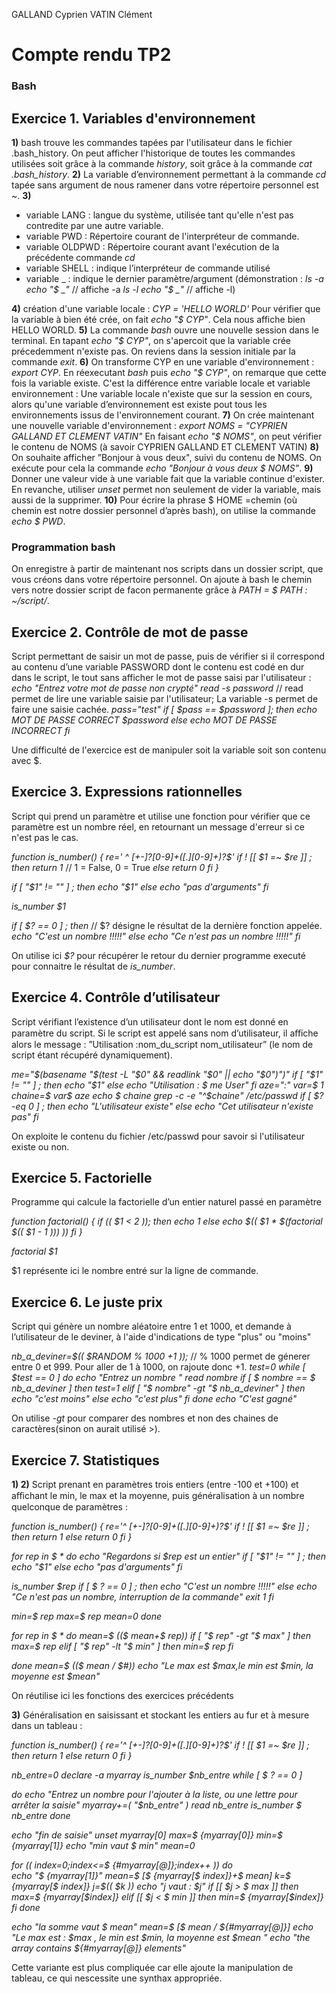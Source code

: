 
GALLAND Cyprien
VATIN Clément

# Compte rendu TP2
### Bash

## Exercice 1. Variables d'environnement
**1)** bash trouve les commandes tapées par l'utilisateur dans le fichier .bash_history. On peut afficher l'historique de toutes les commandes utilisées soit grâce à la commande *history*, soit grâce à la commande *cat .bash_history*.
**2)** La variable d’environnement permettant à la commande *cd* tapée sans argument de nous ramener dans votre répertoire personnel est ~.
**3)**
- variable LANG : langue du système, utilisée tant qu'elle n'est pas contredite par une autre variable.
- variable PWD : Répertoire courant de l'interpréteur de commande.
- variable OLDPWD : Répertoire courant avant l'exécution de la précédente commande *cd*
- variable SHELL : indique l’interpréteur de commande utilisé
- variable _ : indique le dernier paramètre/argument (démonstration :
*ls -a*
*echo "$  _"* // affiche -a
*ls -l*
*echo "$ _"* // affiche -l)

**4)** création d'une variable locale : *CYP = 'HELLO WORLD'*
Pour vérifier que la variable à bien été crée, on fait *echo "$ CYP"*. Cela nous affiche bien HELLO WORLD.
**5)** La commande *bash* ouvre une nouvelle session dans le terminal. En tapant *echo "$ CYP"*, on s'apercoit que la variable crée précedemment n'existe pas. On reviens dans la session initiale par la commande *exit*.
**6)** On transforme CYP en une variable d'environnement : *export CYP*. En réexecutant *bash* puis *echo "$ CYP"*, on remarque que cette fois la variable existe.
C'est la différence entre variable locale et variable environnement : Une variable locale n'existe que sur la session en cours, alors qu'une variable d’environnement est existe pout tous les environnements issus de l'environnement courant.
**7)** On crée maintenant une nouvelle variable d'environnement :
*export NOMS = "CYPRIEN GALLAND ET CLEMENT VATIN"*
En faisant *echo "$ NOMS"*, on peut vérifier le contenu de NOMS (à savoir CYPRIEN GALLAND ET CLEMENT VATIN)
**8)** On souhaite afficher ”Bonjour à vous deux", suivi du contenu de NOMS. On exécute pour cela la commande *echo "Bonjour à vous deux $ NOMS"*.
**9)** Donner une valeur vide à une variable fait que la variable continue d'exister. En revanche, utiliser *unset* permet non seulement de vider la variable, mais aussi de la supprimer.
**10)** Pour écrire la phrase $ HOME =chemin (où chemin est notre dossier personnel d’après bash), on utilise la commande *echo $ PWD*.
### Programmation bash
On enregistre à partir de maintenant nos scripts dans un dossier script, que vous créons dans votre répertoire personnel. On ajoute à bash le chemin vers notre dossier script de facon permanente grâce à *PATH = $ PATH : ~/script/*.
## Exercice 2. Contrôle de mot de passe
Script permettant de saisir un mot de passe, puis de vérifier si il correspond  au contenu d’une variable PASSWORD dont le contenu est codé en dur dans le script, le tout sans afficher le mot de passe saisi par l'utilisateur :
*echo "Entrez votre mot de passe non crypté"
read -s password* // read permet de lire une variable saisie par l'utilisateur; La variable -s permet de faire une saisie cachée.
*pass="test"
if [ $pass == $password ];
	then echo MOT DE PASSE CORRECT $password
else
	echo MOT DE PASSE INCORRECT
fi*

Une difficulté de l'exercice est de manipuler soit la variable soit son contenu avec $.

## Exercice 3. Expressions rationnelles
Script qui prend un paramètre et utilise une fonction pour vérifier que ce paramètre est un nombre réel, en retournant un message d'erreur si ce n'est pas le cas.

*function is_number()
{
	re=' ^ [+-]?[0-9]+([.][0-9]+)?$'
	if ! [[ $1 =~ $re ]] ; then
		return 1* // 1 = False, 0 = True
	*else
		return 0
	fi
}*

*if [ "$1" != "" ] ; then
echo "$1"
else
echo "pas d'arguments"
fi*

*is_number $1*

*if [ $? == 0 ] ; then* // $? désigne le résultat de la dernière fonction appelée.
*echo "C'est un nombre !!!!!"
else
echo "Ce n'est pas un nombre !!!!!"
fi*

On utilise ici *$?* pour récupérer le retour du dernier programme executé pour connaitre le résultat de *is_number*.
## Exercice 4. Contrôle d’utilisateur
Script vérifiant l’existence d’un utilisateur dont le nom est donné en paramètre du script. 
Si le script est appelé sans nom d’utilisateur, il aﬀiche alors le message : ”Utilisation :nom_du_script nom_utilisateur” (le nom de script étant récupéré dynamiquement).

*me="$(basename "$(test -L "$0" && readlink "$0" || echo "$0")")"
if [ "$1" != "" ] ; then
	echo "$1"
else
	echo "Utilisation : $ me User"
fi
aze=":"
var=$ 1
chaine=$ var$ aze
echo $ chaine
grep -c -e "^$chaine" /etc/passwd
if [ $? -eq 0 ] ; then
	echo "L'utilisateur existe"
else
	echo "Cet utilisateur n'existe pas"
fi*

On exploite le contenu du fichier /etc/passwd pour savoir si l'utilisateur existe ou non.
## Exercice 5. Factorielle
Programme qui calcule la factorielle d’un entier naturel passé en paramètre 

*function factorial()
{
	if (( $1 < 2 )); then
		echo 1
	else
		echo $(( $1 * $(factorial $(( $1 - 1 ))) ))
	fi
}*

*factorial $1*

$1 représente ici le nombre entré sur la ligne de commande.
## Exercice 6. Le juste prix
Script qui génère un nombre aléatoire entre 1 et 1000, et demande à l’utilisateur de le deviner, à l'aide d'indications de type "plus" ou "moins"

*nb_a_deviner=$(( $RANDOM % 1000 +1 ));* // % 1000 permet de génerer entre 0 et 999. Pour aller de 1 à 1000, on rajoute donc +1.
*test=0
while [ $test == 0 ]
do
	echo "Entrez un nombre "
	read nombre
	if [ $ nombre == $ nb_a_deviner ]
		then
			test=1
	elif [ "$ nombre" -gt "$ nb_a_deviner" ]
		then
			echo "c'est moins"
	else
		echo "c'est plus"
	fi
done
echo "C'est gagné"*

On utilise *-gt* pour comparer des nombres et non des chaines de caractères(sinon on aurait utilisé >).
## Exercice 7. Statistiques
**1) 2)** Script prenant en paramètres trois entiers (entre -100 et +100) et aﬀichant le min, le max et la moyenne, puis généralisation à un nombre quelconque de paramètres :

*function is_number()
{
	re='^ [+-]?[0-9]+([.][0-9]+)?$'
	if ! [[ $1 =~ $re ]] ; then
		return 1
	else
		return 0
	fi
}*

*for rep in $ *
do
    echo "Regardons si $rep est un entier"
    if [ "$1" != "" ] ; then
        echo "$1"
else
        echo "pas d'arguments"
fi*

*is_number $rep
if  [ $ ? == 0 ] ; then
        echo "C'est un nombre !!!!!"
else
        echo "Ce n'est pas un nombre, interruption de la commande"
        exit 1
fi*

*min=$ rep
max=$ rep
mean=0
done*

*for rep in $ *
do
	mean=$ (($  mean+$ rep))
		if [ "$ rep" -gt  "$ max" ]
	then
		max=$ rep
	elif [ "$ rep" -lt "$ min" ]
	then
		min=$ rep
	fi*
	
*done
mean=$ (($ mean / $#))
echo "Le max est $max,le min est $min, la moyenne est $mean"*


On réutilise ici les fonctions des exercices précédents



**3)** Généralisation en saisissant et stockant les entiers au fur et à mesure dans un tableau :

*function is_number()
{
	re='^ [+-]?[0-9]+([.][0-9]+)?$'
	if ! [[ $1 =~ $re ]] ; then
		return 1
	else
		return 0
	fi
}*


*nb_entre=0
declare -a myarray
is_number $nb_entre
while [ $ ? == 0 ]*

*do
	echo "Entrez un nombre pour l'ajouter à la liste, ou une lettre pour arrêter la saisie"
	myarray+=( "$nb_entre" )
	read nb_entre
	is_number $ nb_entre
done*

*echo "fin de saisie"
unset myarray[0]
max=$ {myarray[0]}
min=$ {myarray[1]}
echo "min vaut $ min"
mean=0*

*for (( index=0;index<=$ {#myarray[@]};index++ )) 
do  
	echo "$ {myarray[1]}"
	mean=$ [$ {myarray[$ index]}+$ mean]
	k=$ {myarray[$ index]}
	j=$(( $k ))
	echo "j vaut : $j"
	if [[ $j > $ max ]]
	then 
		max=$ {myarray[$index]}
	elif [[ $j < $ min ]]
	then
		min=$ {myarray[$index]}
	fi
done*

*echo "la somme vaut $ mean"
mean=$ [$ mean / ${#myarray[@]}]
echo "Le max est : $max , le min est $min, la moyenne est $mean "
echo "the array contains ${#myarray[@]} elements"*

Cette variante est plus compliquée car elle ajoute la manipulation de tableau, ce qui nescessite une synthax appropriée.